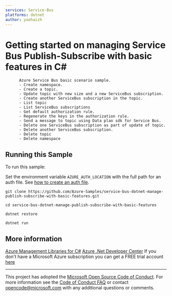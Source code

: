 ```yaml
---
services: Service-Bus
platforms: dotnet
author: yaohaizh
---
```


# Getting started on managing Service Bus Publish-Subscribe with basic features in C# #

          Azure Service Bus basic scenario sample.
          - Create namespace.
          - Create a topic.
          - Update topic with new size and a new ServiceBus subscription.
          - Create another ServiceBus subscription in the topic.
          - List topic
          - List ServiceBus subscriptions
          - Get default authorization rule.
          - Regenerate the keys in the authorization rule.
          - Send a message to topic using Data plan sdk for Service Bus.
          - Delete one ServiceBus subscription as part of update of topic.
          - Delete another ServiceBus subscription.
          - Delete topic
          - Delete namespace


## Running this Sample ##

To run this sample:

Set the environment variable `AZURE_AUTH_LOCATION` with the full path for an auth file. See [how to create an auth file](https://github.com/Azure/azure-libraries-for-net/blob/master/AUTH.md).

    git clone https://github.com/Azure-Samples/service-bus-dotnet-manage-publish-subscribe-with-basic-features.git

    cd service-bus-dotnet-manage-publish-subscribe-with-basic-features

    dotnet restore

    dotnet run

## More information ##

[Azure Management Libraries for C#](https://github.com/Azure/azure-sdk-for-net/tree/Fluent)
[Azure .Net Developer Center](https://azure.microsoft.com/en-us/develop/net/)
If you don't have a Microsoft Azure subscription you can get a FREE trial account [here](http://go.microsoft.com/fwlink/?LinkId=330212)

---

This project has adopted the [Microsoft Open Source Code of Conduct](https://opensource.microsoft.com/codeofconduct/). For more information see the [Code of Conduct FAQ](https://opensource.microsoft.com/codeofconduct/faq/) or contact [opencode@microsoft.com](mailto:opencode@microsoft.com) with any additional questions or comments.